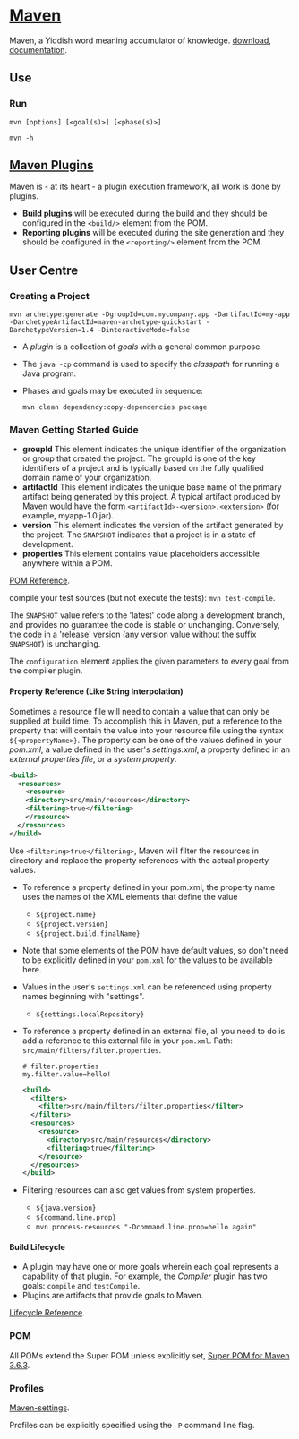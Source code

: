 # [Maven](https://maven.apache.org/)

Maven, a Yiddish word meaning accumulator of knowledge. [download](https://maven.apache.org/download.cgi), [documentation](https://maven.apache.org/guides/index.html).

## Use

### Run

```shell
mvn [options] [<goal(s)>] [<phase(s)>]

mvn -h
```

## [Maven Plugins](https://maven.apache.org/plugins/index.html)

Maven is - at its heart - a plugin execution framework, all work is done by plugins.

- **Build plugins** will be executed during the build and they should be configured in the `<build/>` element from the POM.
- **Reporting plugins** will be executed during the site generation and they should be configured in the `<reporting/>` element from the POM.

## User Centre

### Creating a Project

```shell
mvn archetype:generate -DgroupId=com.mycompany.app -DartifactId=my-app -DarchetypeArtifactId=maven-archetype-quickstart -DarchetypeVersion=1.4 -DinteractiveMode=false
```

- A *plugin* is a collection of *goals* with a general common purpose.
- The `java -cp` command is used to specify the *classpath* for running a Java program.
- Phases and goals may be executed in sequence:

    ```shell
    mvn clean dependency:copy-dependencies package
    ```

### Maven Getting Started Guide

- **groupId** This element indicates the unique identifier of the organization or group that created the project. The groupId is one of the key identifiers of a project and is typically based on the fully qualified domain name of your organization.
- **artifactId** This element indicates the unique base name of the primary artifact being generated by this project. A typical artifact produced by Maven would have the form `<artifactId>-<version>.<extension>` (for example, myapp-1.0.jar).
- **version** This element indicates the version of the artifact generated by the project. The `SNAPSHOT` indicates that a project is in a state of development.
- **properties** This element contains value placeholders accessible anywhere within a POM.

[POM Reference](https://maven.apache.org/ref/3.9.3/maven-model/maven.html#project).

compile your test sources (but not execute the tests): `mvn test-compile`.

The `SNAPSHOT` value refers to the 'latest' code along a development branch, and provides no guarantee the code is stable or unchanging. Conversely, the code in a 'release' version (any version value without the suffix `SNAPSHOT`) is unchanging.

The `configuration` element applies the given parameters to every goal from the compiler plugin.

#### Property Reference (Like String Interpolation)

Sometimes a resource file will need to contain a value that can only be supplied at build time. To accomplish this in Maven, put a reference to the property that will contain the value into your resource file using the syntax `${<propertyName>}`. The property can be one of the values defined in your *pom.xml*, a value defined in the user's *settings.xml*, a property defined in an *external properties file*, or a *system property*.

```xml
<build>
  <resources>
    <resource>
    <directory>src/main/resources</directory>
    <filtering>true</filtering>
    </resource>
  </resources>
</build>
```

Use `<filtering>true</filtering>`, Maven will filter the resources in directory and replace the property references with the actual property values.

- To reference a property defined in your pom.xml, the property name uses the names of the XML elements that define the value
    - `${project.name}`
    - `${project.version}`
    - `${project.build.finalName}`
- Note that some elements of the POM have default values, so don't need to be explicitly defined in your `pom.xml` for the values to be available here.
- Values in the user's `settings.xml` can be referenced using property names beginning with "settings".
    - `${settings.localRepository}`
- To reference a property defined in an external file, all you need to do is add a reference to this external file in your `pom.xml`. Path: `src/main/filters/filter.properties`.

    ```text
    # filter.properties
    my.filter.value=hello!
    ```

    ```xml
    <build>
      <filters>
        <filter>src/main/filters/filter.properties</filter>
      </filters>
      <resources>
        <resource>
          <directory>src/main/resources</directory>
          <filtering>true</filtering>
        </resource>
      </resources>
    </build>
    ```

- Filtering resources can also get values from system properties.
    - `${java.version}`
    - `${command.line.prop}`
    - `mvn process-resources "-Dcommand.line.prop=hello again"`

#### Build Lifecycle

- A plugin may have one or more goals wherein each goal represents a capability of that plugin. For example, the *Compiler* plugin has two goals: `compile` and `testCompile`.
- Plugins are artifacts that provide goals to Maven.

[Lifecycle Reference](https://maven.apache.org/guides/introduction/introduction-to-the-lifecycle.html#lifecycle-reference).

### POM

All POMs extend the Super POM unless explicitly set, [Super POM for Maven 3.6.3](https://maven.apache.org/ref/3.6.3/maven-model-builder/super-pom.html).

### Profiles

[Maven-settings](https://maven.apache.org/ref/3.9.4/maven-settings/settings.html).

Profiles can be explicitly specified using the `-P` command line flag.
